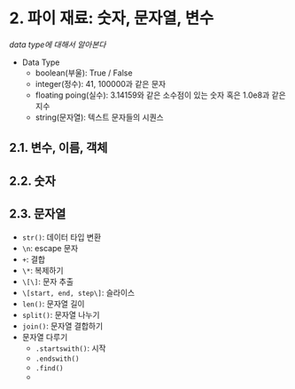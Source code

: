 # 2. 파이 재료: 숫자, 문자열, 변수
*data type에 대해서 알아본다*

* Data Type
    * boolean(부울): True / False
    * integer(정수): 41, 100000과 같은 문자
    * floating poing(실수): 3.14159와 같은 소수점이 있는 숫자 혹은 1.0e8과 같은 지수
    * string(문자열): 텍스트 문자들의 시퀀스

## 2.1. 변수, 이름, 객체
## 2.2. 숫자
## 2.3. 문자열
* ```str()```: 데이터 타입 변환
* ```\n```: escape 문자
* ```+```: 결합
* ```\*```: 복제하기
* ```\[\]```: 문자 추출
* ```\[start, end, step\]```: 슬라이스
* ```len()```: 문자열 길이
* ```split()```: 문자열 나누기
* ```join()```: 문자열 결합하기
* 문자열 다루기
    * ```.startswith()```: 시작
    * ```.endswith()```
    * ```.find()```
    *  
